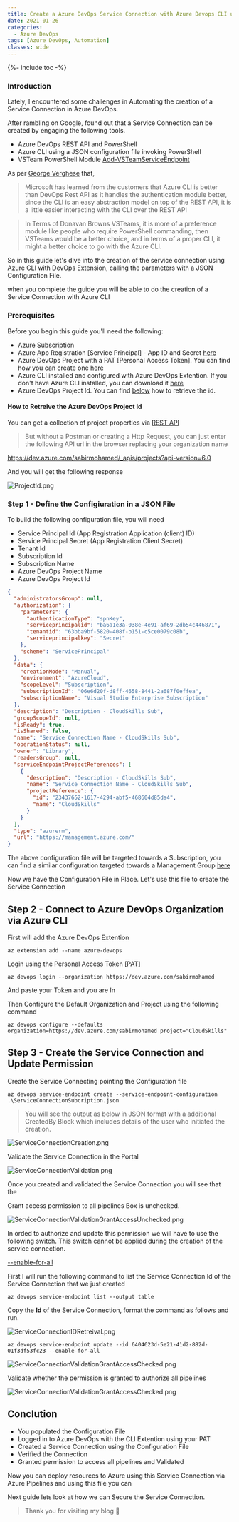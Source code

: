 ```yaml
---
title: Create a Azure DevOps Service Connection with Azure Devops CLI using a Configuration file
date: 2021-01-26
categories:
  - Azure DevOps
tags: [Azure DevOps, Automation]
classes: wide
---
```

{%- include toc -%}

### Introduction

Lately, I encountered some challenges in Automating the creation of a Service Connection in Azure DevOps.

After rambling on Google, found out that a Service Connection can be created by engaging the following tools.

- Azure DevOps REST API and PowerShell
- Azure CLI using a JSON configuration file invoking PowerShell
- VSTeam PowerShell Module [Add-VSTeamServiceEndpoint](https://methodsandpractices.github.io/vsteam-docs/docs/modules/vsteam/commands/Add-VSTeamServiceEndpoint)

As per [George Verghese](https://www.youtube.com/watch?v=DiztcJOZvZo) that,

>Microsoft has learned from the customers that Azure CLI is better than DevOps Rest API 
as it handles the authentication module better, since the CLI is an easy abstraction model on top of the REST API, it is a little easier interacting with the CLI
over the REST API

>In Terms of Donavan Browns VSTeams, it is more of a preference module like people who require PowerShell commanding, then VSTeams would be a better choice,
and in terms of a proper CLI, it might a better choice to go with the Azure CLI.

So in this guide let's dive into the creation of the service connection using Azure CLI with DevOps Extension, calling the parameters with a JSON Configuration File.

when you complete the guide you will be able to do the creation of a Service Connection with Azure CLI

### Prerequisites

Before you begin this guide you'll need the following:

- Azure Subscription
- Azure App Registration [Service Principal] - App ID and Secret [here](https://sabirmohamed.com/azure%20devops/Service-Connection-Creation-Manual-SPN/#create-an-azure-app-registration)
- Azure DevOps Project with a PAT [Personal Access Token]. You can find how you can create one [here](https://docs.microsoft.com/en-us/azure/devops/organizations/accounts/use-personal-access-tokens-to-authenticate?view=azure-devops&tabs=preview-page&WT.mc_id=AZ-MVP-5003674#create-a-pat)
- Azure CLI installed and configured with Azure DevOps Extention. If you don't have Azure CLI installed, you can download it [here](https://docs.microsoft.com/en-us/cli/azure/install-azure-cli-windows?tabs=azure-cli)
- Azure DevOps Project Id. You can find [below](https://sabirmohamed.com/azure%20devops/Azure-DevOps-Service-Connection-Creation-with-Azure-Devops-CLI-via-Configuration-file/#how-to-retreive-the-azure-devops-project-id) how to retrieve the id.

#### How to Retreive the Azure DevOps Project Id

You can get a collection of project properties via [REST API](https://docs.microsoft.com/en-us/rest/api/azure/devops/core/projects/get%20project%20properties?view=azure-devops-rest-6.0)

>But without a Postman or creating a Http Request, you can just enter the following API url in the browser replacing your organization name 

https://dev.azure.com/sabirmohamed/_apis/projects?api-version=6.0

And you will get the following response

![ProjectId.png](/Images/AzureDevOps/ServiceConnection_AzureCLI/ProjectId.png)


### Step 1 - Define the Configiuration in a JSON File

To build the following configuration file, you will need

  - Service Principal Id (App Registration Application (client) ID)
  - Service Principal Secret (App Registration Client Secret)
  - Tenant Id
  - Subscription Id
  - Subscription Name
  - Azure DevOps Project Name
  - Azure DevOps Project Id
  
```json
{
  "administratorsGroup": null,
  "authorization": {
    "parameters": {
      "authenticationType": "spnKey",
      "serviceprincipalid": "ba6a1e3a-038e-4e91-af69-2db54c446871",
      "tenantid": "63bba9bf-5820-408f-b151-c5ce0079c08b",
      "serviceprincipalkey": "Secret"
    },
    "scheme": "ServicePrincipal"
  },
  "data": {
    "creationMode": "Manual",
    "environment": "AzureCloud",
    "scopeLevel": "Subscription",
    "subscriptionId": "06e6d20f-d8ff-4658-8441-2a687f0effea",
    "subscriptionName": "Visual Studio Enterprise Subscription"
  },
  "description": "Description - CloudSkills Sub",
  "groupScopeId": null,
  "isReady": true,
  "isShared": false,
  "name": "Service Connection Name - CloudSkills Sub",
  "operationStatus": null,
  "owner": "Library",
  "readersGroup": null,
  "serviceEndpointProjectReferences": [
    {
      "description": "Description - CloudSkills Sub",
      "name": "Service Connection Name - CloudSkills Sub",
      "projectReference": {
        "id": "23437652-1617-4294-abf5-468604d85da4",
        "name": "CloudSkills"
      }
    }
  ],
  "type": "azurerm",
  "url": "https://management.azure.com/"
}
```
The above configuration file will be targeted towards a Subscription, you can find a similar configuration targeted towards a Management Group [here](https://github.com/sabirmohamed/azure-devops-automation/blob/main/Service-Endpoints/ServiceConnectionMG.json)

Now we have the Configuration File in Place. Let's use this file to create the Service Connection

## Step 2 - Connect to Azure DevOps Organization via Azure CLI

First will add the Azure DevOps Extention
```
az extension add --name azure-devops
```
Login using the Personal Access Token [PAT]

```
az devops login --organization https://dev.azure.com/sabirmohamed
```
And paste your Token and you are In

Then Configure the Default Organization and Project using the following command

```
az devops configure --defaults organization=https://dev.azure.com/sabirmohamed project="CloudSkills"
```

## Step 3 - Create the Service Connection and Update Permission

Create the Service Connecting pointing the Configuration file
```
az devops service-endpoint create --service-endpoint-configuration .\ServiceConnectionSubcription.json
```

>You will see the output as below in JSON format with a additional CreatedBy Block which includes details of the user who initiated the creation.

![ServiceConnectionCreation.png](/Images/AzureDevOps/ServiceConnection_AzureCLI/ServiceConnectionCreation.png)

Validate the Service Connection in the Portal

![ServiceConnectionValidation.png](/Images/AzureDevOps/ServiceConnection_AzureCLI/ServiceConnectionValidation.png)

Once you created and validated the Service Connection you will see that the 

Grant access permission to all pipelines Box is unchecked.

![ServiceConnectionValidationGrantAccessUnchecked.png](/Images/AzureDevOps/ServiceConnection_AzureCLI/ServiceConnectionValidationGrantAccessUnchecked.png)

In orded to authorize and update this permission we will have to use the following switch. This switch cannot be applied during the creation of the service connection. 

[--enable-for-all](https://docs.microsoft.com/en-us/cli/azure/ext/azure-devops/devops/service-endpoint?view=azure-cli-latest#ext_azure_devops_az_devops_service_endpoint_update-optional-parameters)

First I will run the following command to list the Service Connection Id of the Service Connection that we just created

```
az devops service-endpoint list --output table
```
Copy the **Id** of the Service Connection, format the command as follows and run.

![ServiceConnectionIDRetreival.png](/Images/AzureDevOps/ServiceConnection_AzureCLI/ServiceConnectionIDRetreival.png)

```
az devops service-endpoint update --id 6404623d-5e21-41d2-882d-01f3df53fc23 --enable-for-all
```
![ServiceConnectionValidationGrantAccessChecked.png](/Images/AzureDevOps/ServiceConnection_AzureCLI/ServiceConnectionUpdatePipelinePermission.png)

Validate whether the permission is granted to authorize all pipelines

![ServiceConnectionValidationGrantAccessChecked.png](/Images/AzureDevOps/ServiceConnection_AzureCLI/ServiceConnectionValidationGrantAccessChecked.png)

## Conclution

- You populated the Configuration File
- Logged in to Azure DevOps with the CLI Extention using your PAT 
- Created a Service Connection using the Configuration File
- Verified the Connection
- Granted permission to access all pipelines and Validated

Now you can deploy resources to Azure using this Service Connection via Azure Pipelines and using this file you can 

Next guide lets look at how we can Secure the Service Connection. 

>Thank you for visiting my blog 👋



